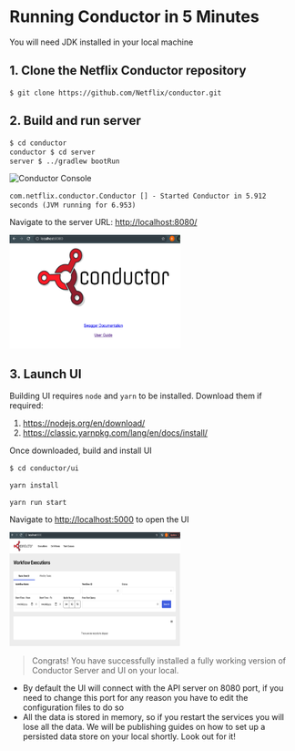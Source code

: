 # Running Conductor in 5 Minutes
You will need JDK installed in your local machine


## 1. Clone the Netflix Conductor repository

```shell
$ git clone https://github.com/Netflix/conductor.git
```

## 2. Build and run server

```shell
$ cd conductor
conductor $ cd server
server $ ../gradlew bootRun
```
![Conductor Console](/img/tutorial/conductorConsole.png)

```shell
com.netflix.conductor.Conductor [] - Started Conductor in 5.912 seconds (JVM running for 6.953)
```

Navigate to the server URL: [http://localhost:8080/](http://localhost:8080/)

<img src="/docs/img/tutorial/conductorHome.png" width="300" height="200"/>

## 3. Launch UI
Building UI requires `node` and `yarn` to be installed.  Download them if required:
1. https://nodejs.org/en/download/
2. https://classic.yarnpkg.com/lang/en/docs/install/

Once downloaded, build and install UI

```shell
$ cd conductor/ui
```
```shell
yarn install
```
```shell
yarn run start
```

Navigate to [http://localhost:5000](http://localhost:5000) to open the UI

<img src="/docs/img/tutorial/conductorUI.png" width="300" height="200"/>


> Congrats! You have successfully installed a fully working version of Conductor Server and UI on your local.

* By default the UI will connect with the API server on 8080 port, if you need to change this port for any reason you
  have to edit the configuration files to do so
* All the data is stored in memory, so if you restart the services you will lose all the data. We will be publishing
  guides on how to set up a persisted data store on your local shortly. Look out for it!